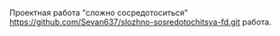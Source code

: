 Проектная работа "сложно сосредотоситься"
https://github.com/Sevan637/slozhno-sosredotochitsya-fd.git 
работа.